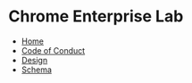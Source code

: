 # Chrome Enterprise Lab

* [Home](/README.md)
* [Code of Conduct](/CODE_OF_CONDUCT.md)
* [Design](/docs/START-HERE.md)
* [Schema](/docs/schema-guidelines.md)

[logo]: /docs/images/chrome-logo.png
[home]: /README.md

